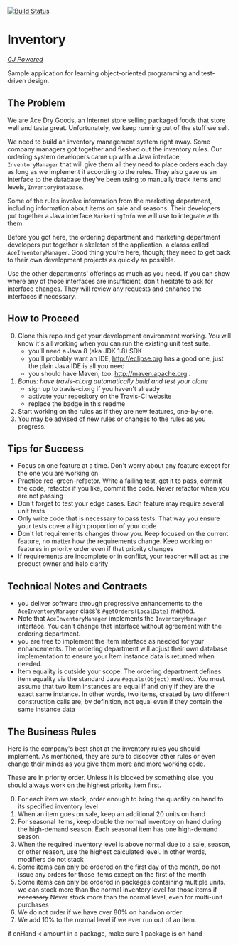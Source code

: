 [![Build Status](https://travis-ci.org/Azwraith42/learn-inventory.svg?branch=master)](https://travis-ci.org/Azwraith42/learn-inventory)

# Inventory

[_CJ Powered_](https://engineering.cj.com)

Sample application for learning object-oriented programming and test-driven
design.

## The Problem

We are Ace Dry Goods, an Internet store selling packaged foods that store
well and taste great. Unfortunately, we keep running out of the stuff we
sell.

We need to build an inventory management system right away. Some company
managers got together and fleshed out the inventory rules. Our ordering
system developers came up with a Java interface, `InventoryManager` that
will give them all they need to place orders each day as long as we
implement it according to the rules.  They also gave us an interface to
the database they've been using to manually track items and levels,
`InventoryDatabase`.

Some of the rules involve information from the marketing department,
including information about items on sale and seasons. Their developers
put together a Java interface `MarketingInfo` we will use to integrate
with them.

Before you got here, the ordering department and marketing department
developers put together a skeleton of the application, a classs called
`AceInventoryManager`. Good thing you're here, though; they need to get
back to their own development projects as quickly as possible.

Use the other departments' offerings as much as you need. If you can show
where any of those interfaces are insufficient, don't hesitate to ask for
interface changes. They will review any requests and enhance the interfaces
if necessary.


## How to Proceed

0. Clone this repo and get your development environment working. You will
know it's all working when you can run the existing unit test suite.
    - you'll need a Java 8 (aka JDK 1.8) SDK
    - you'll probably want an IDE, http://eclipse.org has a good one, just the plain Java IDE is all you need
    - you should have Maven, too: http://maven.apache.org .
0. _Bonus: have travis-ci.org automatically build and test your clone_
    - sign up to travis-ci.org if you haven't already
    - activate your repository on the Travis-CI website
    - replace the badge in this readme
0. Start working on the rules as if they are new features, one-by-one.
0. You may be advised of new rules or changes to the rules as you progress.

## Tips for Success

- Focus on one feature at a time. Don't worry about any feature except for
the one you are working on
- Practice red-green-refactor. Write a failing test, get it to pass, commit
the code, refactor if you like, commit the code. Never refactor when you are
not passing
- Don't forget to test your edge cases. Each feature may require several unit
tests
- Only write code that is necessary to pass tests. That way you ensure your
tests cover a high proportion of your code
- Don't let requirements changes throw you. Keep focused on the current
feature, no matter how the requirements change. Keep working on features in
priority order even if that priority changes
- If requirements are incomplete or in conflict, your teacher will act as
the product owner and help clarify

## Technical Notes and Contracts

- you deliver software through progressive enhancements to the `AceInventoryManager`
class's `#getOrders(LocalDate)` method.
- Note that `AceInventoryManager` implements
the `InventoryManager` interface. You can't change that interface without agreement with the
ordering department.
- you are free to implement the Item interface as needed for your enhancements. The
ordering department will adjust their own database implementation to ensure your
Item instance data is returned when needed.
- Item equality is outside your scope. The ordering department defines item equality
via the standard Java `#equals(Object)` method. You must assume that two Item instances
are equal if and only if they are the exact same instance. In other words, two items,
created by two different construction calls are, by definition, not equal even if they
contain the same instance data
 

## The Business Rules

Here is the company's best shot at the inventory rules
you should implement. As mentioned, they are sure to discover other rules or
even change their minds as you give them more and more working code.

These are in priority order. Unless it is blocked by something else, you
should always work on the highest priority item first.

0. For each item we stock, order enough to bring the quantity on hand to its
specified inventory level
1. When an item goes on sale, keep an additional 20 units on hand
2. For seasonal items, keep double the normal inventory on hand during the
high-demand season. Each seasonal item has one high-demand season.
3. When the required inventory level is above normal due to a sale, season,
or other reason, use the highest calculated level. In other words, modifiers
do not stack
4. Some items can only be ordered on the first day of the month, do not issue
any orders for those items except on the first of the month
5. Some items can only be ordered in packages containing multiple units. ~~we
can stock more than the normal inventory level for those items if necessary~~
Never stock more than the normal level, even for multi-unit purchases
6. We do not order if we have over 80% on hand+on order
7. We add 10% to the normal level if we ever run out of an item.


if onHand < amount in a package, make sure 1 package is on hand 
